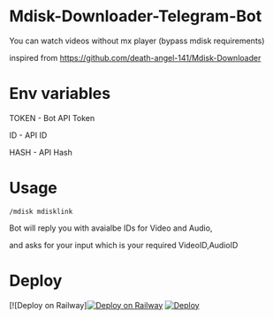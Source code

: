 # Mdisk-Downloader-Telegram-Bot

You can watch videos without mx player (bypass mdisk requirements)

inspired from https://github.com/death-angel-141/Mdisk-Downloader

# Env variables

TOKEN - Bot API Token

ID - API ID

HASH - API Hash

# Usage

```
/mdisk mdisklink
```

Bot will reply you with avaialbe IDs for Video and Audio, 

and asks for your input which is your required VideoID,AudioID

# Deploy

[![Deploy on Railway][![Deploy on Railway](https://railway.app/button.svg)](https://railway.app/new/template/Vcrh5p?referralCode=0wuDkH)
<a href="https://heroku.com/deploy?template=https://github.com/bipinkrish/mdisk-downloader-telegram-bot & env[SLACK_SUBDOMAIN]=testdomain">
  <img src="https://www.herokucdn.com/deploy/button.svg" alt="Deploy">
